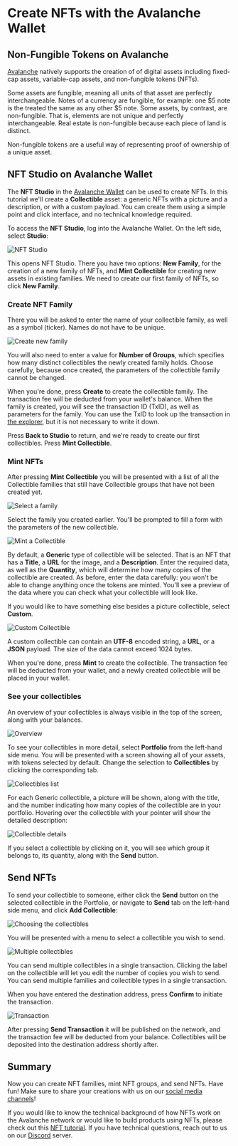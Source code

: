# Create NFTs with the Avalanche Wallet

## Non-Fungible Tokens on Avalanche

[Avalanche](../platform/) natively supports the creation of of digital assets including fixed-cap assets, variable-cap assets, and non-fungible tokens \(NFTs\).

Some assets are fungible, meaning all units of that asset are perfectly interchangeable. Notes of a currency are fungible, for example: one $5 note is the treated the same as any other $5 note. Some assets, by contrast, are non-fungible. That is, elements are not unique and perfectly interchangeable. Real estate is non-fungible because each piece of land is distinct.

Non-fungible tokens are a useful way of representing proof of ownership of a unique asset.

## NFT Studio on Avalanche Wallet

The **NFT Studio** in the [Avalanche Wallet](https://wallet.avax.network/) can be used to create NFTs. In this tutorial we'll create a **Collectible** asset: a generic NFTs with a picture and a description, or with a custom payload. You can create them using a simple point and click interface, and no technical knowledge required.

To access the **NFT Studio**, log into the Avalanche Wallet. On the left side, select **Studio**:

![NFT Studio](../../../.gitbook/assets/nft-studio-01-select.png)

This opens NFT Studio. There you have two options: **New Family**, for the creation of a new family of NFTs, and **Mint Collectible** for creating new assets in existing families. We need to create our first family of NFTs, so click **New Family**.

### Create NFT Family

There you will be asked to enter the name of your collectible family, as well as a symbol \(ticker\). Names do not have to be unique.

![Create new family](../../../.gitbook/assets/nft-studio-02-family.png)

You will also need to enter a value for **Number of Groups**, which specifies how many distinct collectibles the newly created family holds. Choose carefully, because once created, the parameters of the collectible family cannot be changed.

When you're done, press **Create** to create the collectible family. The transaction fee will be deducted from your wallet's balance. When the family is created, you will see the transaction ID \(TxID\), as well as parameters for the family. You can use the TxID to look up the transaction in [the explorer](https://explorer.avax.network/), but it is not necessary to write it down.

Press **Back to Studio** to return, and we're ready to create our first collectibles. Press **Mint Collectible**.

### Mint NFTs

After pressing **Mint Collectible** you will be presented with a list of all the Collectible families that still have Collectible groups that have not been created yet.

![Select a family](../../../.gitbook/assets/nft-studio-03-select-family.png)

Select the family you created earlier. You'll be prompted to fill a form with the parameters of the new collectible.

![Mint a Collectible](../../../.gitbook/assets/nft-studio-04-mint.png)

By default, a **Generic** type of collectible will be selected. That is an NFT that has a **Title**, a **URL** for the image, and a **Description**. Enter the required data, as well as the **Quantity**, which will determine how many copies of the collectible are created. As before, enter the data carefully: you won't be able to change anything once the tokens are minted. You'll see a preview of the data where you can check what your collectible will look like.

If you would like to have something else besides a picture collectible, select **Custom**.

![Custom Collectible](../../../.gitbook/assets/nft-studio-05-custom.png)

A custom collectible can contain an **UTF-8** encoded string, a **URL**, or a **JSON** payload. The size of the data cannot exceed 1024 bytes.

When you're done, press **Mint** to create the collectible. The transaction fee will be deducted from your wallet, and a newly created collectible will be placed in your wallet.

### See your collectibles

An overview of your collectibles is always visible in the top of the screen, along with your balances.

![Overview](../../../.gitbook/assets/nft-studio-06-overview.png)

To see your collectibles in more detail, select **Portfolio** from the left-hand side menu. You will be presented with a screen showing all of your assets, with tokens selected by default. Change the selection to **Collectibles** by clicking the corresponding tab.

![Collectibles list](../../../.gitbook/assets/nft-studio-07-collectibles.png)

For each Generic collectible, a picture will be shown, along with the title, and the number indicating how many copies of the collectible are in your portfolio. Hovering over the collectible with your pointer will show the detailed description:

![Collectible details](../../../.gitbook/assets/nft-studio-08-detail.png)

If you select a collectible by clicking on it, you will see which group it belongs to, its quantity, along with the **Send** button.

## Send NFTs

To send your collectible to someone, either click the **Send** button on the selected collectible in the Portfolio, or navigate to **Send** tab on the left-hand side menu, and click **Add Collectible**:

![Choosing the collectibles](../../../.gitbook/assets/nft-studio-09-send.png)

You will be presented with a menu to select a collectible you wish to send.

![Multiple collectibles](../../../.gitbook/assets/nft-studio-10-multiple.png)

You can send multiple collectibles in a single transaction. Clicking the label on the collectible will let you edit the number of copies you wish to send. You can send multiple families and collectible types in a single transaction.

When you have entered the destination address, press **Confirm** to initiate the transaction.

![Transaction](../../../.gitbook/assets/nft-studio-11-send-transaction.png)

After pressing **Send Transaction** it will be published on the network, and the transaction fee will be deducted from your balance. Collectibles will be deposited into the destination address shortly after.

## Summary

Now you can create NFT families, mint NFT groups, and send NFTs. Have fun! Make sure to share your creations with us on our [social media channels](https://www.avalabs.org/social)!

If you would like to know the technical background of how NFTs work on the Avalanche network or would like to build products using NFTs, please check out this [NFT tutorial](creating-a-nft-part-1.md). If you have technical questions, reach out to us on our [Discord](https://chat.avalabs.org/) server.

